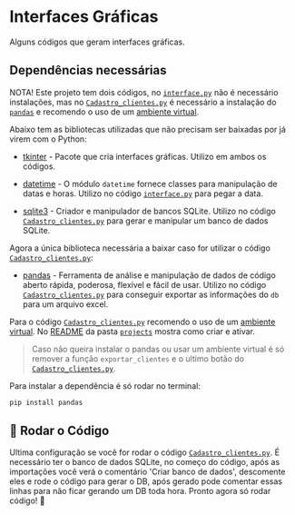 # Interfaces Gráficas

Alguns códigos que geram interfaces gráficas.

## Dependências necessárias

NOTA! Este projeto tem dois códigos, no [`interface.py`](interface.py) não é necessário instalações, mas no [`Cadastro_clientes.py`](Cadastro_clientes.py) é necessário a instalação do [`pandas`](https://pandas.pydata.org/) e recomendo o uso de um [ambiente virtual](../#ambiente-virtual).

Abaixo tem as bibliotecas utilizadas que não precisam ser baixadas por já virem com o Python:

- [tkinter](https://docs.python.org/3/library/tkinter.html) - Pacote que cria interfaces gráficas. Utilizo em ambos os códigos.

- [datetime](https://docs.python.org/3/library/datetime.html) - O módulo `datetime` fornece classes para manipulação de datas e horas. Utilizo no código [`interface.py`](interface.py) para pegar a data.

- [sqlite3](https://docs.python.org/3/library/sqlite3.html) - Criador e manipulador de bancos SQLite. Utilizo no código [`Cadastro_clientes.py`](Cadastro_clientes.py) para gerar e manipular um banco de dados SQLite.

Agora a única biblioteca necessária a baixar caso for utilizar o código [`Cadastro_clientes.py`](Cadastro_clientes.py):

- [pandas](https://pandas.pydata.org/) - Ferramenta de análise e manipulação de dados de código aberto rápida, poderosa, flexível e fácil de usar. Utilizo no código [`Cadastro_clientes.py`](Cadastro_clientes.py) para conseguir exportar as informações do `db` para um arquivo excel.

Para o código [`Cadastro_clientes.py`](Cadastro_clientes.py) recomendo o uso de um [ambiente virtual](../#ambiente-virtual). No [README](../#ambiente-virtual) da pasta [`projects`](../) mostra como criar e ativar.

> Caso não queira instalar o pandas ou usar um ambiente virtual é só remover a função `exportar_clientes` e o ultimo botão do [`Cadastro_clientes.py`](Cadastro_clientes.py).

Para instalar a dependência é só rodar no terminal:

```bash
pip install pandas
```

## 🚀 Rodar o Código

Ultima configuração se você for rodar o código [`Cadastro_clientes.py`](Cadastro_clientes.py). É necessário ter o banco de dados SQLite, no começo do código, após as importações você verá o comentário 'Criar banco de dados', descomente eles e rode o código para gerar o DB, após gerado pode comentar essas linhas para não ficar gerando um DB toda hora.
Pronto agora só rodar código! 🚀
